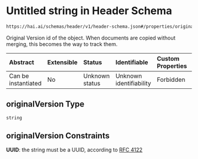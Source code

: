 # Untitled string in Header Schema

```txt
https://hai.ai/schemas/header/v1/header-schema.json#/properties/originalVersion
```

Original Version id of the object. When documents are copied without merging, this becomes the way to track them.

| Abstract            | Extensible | Status         | Identifiable            | Custom Properties | Additional Properties | Access Restrictions | Defined In                                                                                |
| :------------------ | :--------- | :------------- | :---------------------- | :---------------- | :-------------------- | :------------------ | :---------------------------------------------------------------------------------------- |
| Can be instantiated | No         | Unknown status | Unknown identifiability | Forbidden         | Allowed               | none                | [header.schema.json\*](../../schemas/header/v1/header.schema.json "open original schema") |

## originalVersion Type

`string`

## originalVersion Constraints

**UUID**: the string must be a UUID, according to [RFC 4122](https://tools.ietf.org/html/rfc4122 "check the specification")
